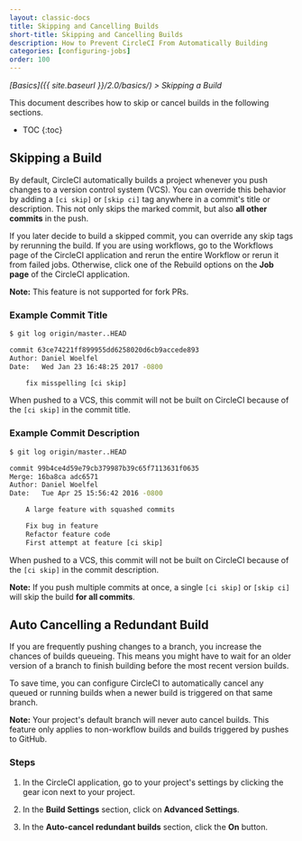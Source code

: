 ```yaml
---
layout: classic-docs
title: Skipping and Cancelling Builds
short-title: Skipping and Cancelling Builds
description: How to Prevent CircleCI From Automatically Building
categories: [configuring-jobs]
order: 100
---
```


_[Basics]({{ site.baseurl }}/2.0/basics/) > Skipping a Build_

This document describes how to
skip or cancel builds in the following sections.

* TOC
{:toc}

## Skipping a Build

By default,
CircleCI automatically builds a project
whenever you push changes to a version control system (VCS).
You can override this behavior
by adding a `[ci skip]` or `[skip ci]` tag
anywhere in a commit's title or description.
This not only skips the marked commit,
but also **all other commits** in the push.

If you later decide to build a skipped commit,
you can override any skip tags
by rerunning the build.
If you are using workflows,
go to the Workflows page of the CircleCI application
and rerun the entire Workflow or rerun it from failed jobs.
Otherwise, click one of the Rebuild options on the **Job page** of the CircleCI application.

**Note:**
This feature is not supported for fork PRs.

### Example Commit Title

```bash
$ git log origin/master..HEAD

commit 63ce74221ff899955dd6258020d6cb9accede893
Author: Daniel Woelfel
Date:   Wed Jan 23 16:48:25 2017 -0800

    fix misspelling [ci skip]
```

When pushed to a VCS,
this commit will not be built on CircleCI
because of the `[ci skip]` in the commit title.

### Example Commit Description

```bash
$ git log origin/master..HEAD

commit 99b4ce4d59e79cb379987b39c65f7113631f0635
Merge: 16ba8ca adc6571
Author: Daniel Woelfel
Date:   Tue Apr 25 15:56:42 2016 -0800

    A large feature with squashed commits

    Fix bug in feature
    Refactor feature code
    First attempt at feature [ci skip]
```

When pushed to a VCS,
this commit will not be built on CircleCI
because of the `[ci skip]` in the commit description.

**Note:**
If you push multiple commits at once,
a single `[ci skip]` or `[skip ci]` will skip the build **for all commits**.

## Auto Cancelling a Redundant Build

If you are frequently pushing changes to a branch,
you increase the chances of builds queueing.
This means
you might have to wait for an older version of a branch
to finish building before the most recent version builds.

To save time,
you can configure CircleCI
to automatically cancel any queued or running builds
when a newer build is triggered on that same branch.

**Note:**
Your project's default branch will never auto cancel builds.
This feature only applies to non-workflow builds
and builds triggered by pushes to GitHub.

### Steps

1. In the CircleCI application,
go to your project's settings
by clicking the gear icon next to your project.

2. In the **Build Settings** section,
click on **Advanced Settings**.

3. In the **Auto-cancel redundant builds** section,
click the **On** button.
